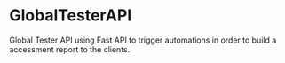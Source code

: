 # GlobalTesterAPI
Global Tester API using Fast API to trigger automations in order to build a accessment report to the clients.
